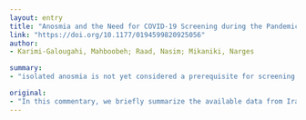 ```yaml
---
layout: entry
title: "Anosmia and the Need for COVID-19 Screening during the Pandemic"
link: "https://doi.org/10.1177/0194599820925056"
author:
- Karimi-Galougahi, Mahboobeh; Raad, Nasim; Mikaniki, Narges

summary:
- "isolated anosmia is not yet considered a prerequisite for screening for COVID-19. We urge international and national health authorities to consider the association. The association is not considered an essential part of the screening process. In this commentary, we briefly summarize the available data from Iran and other countries on the sudden increase. Increasing the risk of exposure and infection during this nascent pandemic. This is due to the direct neuropathic effect of the virus, rather than being secondary to nasal congestion and hypogeusia was isolated as the sole initial presenting a symptom."

original:
- "In this commentary, we briefly summarize the available data from Iran and other countries on the sudden increase in anosmia, hyposmia, and hypogeusia that has coincided with the COVID-19 pandemic. Alarmingly, a high proportion of patients with severe COVID-19 had isolated anosmia as the sole initial presenting symptom, which is likely due to the direct neuropathic effect of the virus rather than being secondary to nasal congestion and obstruction. Since isolated anosmia is not yet considered a prerequisite for screening for COVID-19, we wish to raise awareness on the association of anosmia with COVID-19, urging international and national health authorities to consider this association in their efforts for early detection and isolation of infected individuals and for breaking the chain of transmission. We urge our colleagues who assess patients with new-onset anosmia to strictly adhere to the safety guidelines to reduce the risk of exposure and infection during this nascent pandemic."
---
```


